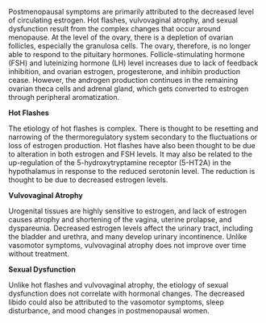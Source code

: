 Postmenopausal symptoms are primarily attributed to the decreased level of circulating estrogen. Hot flashes, vulvovaginal atrophy, and sexual dysfunction result from the complex changes that occur around menopause. At the level of the ovary, there is a depletion of ovarian follicles, especially the granulosa cells. The ovary, therefore, is no longer able to respond to the pituitary hormones. Follicle-stimulating hormone (FSH) and luteinizing hormone (LH) level increases due to lack of feedback inhibition, and ovarian estrogen, progesterone, and inhibin production cease. However, the androgen production continues in the remaining ovarian theca cells and adrenal gland, which gets converted to estrogen through peripheral aromatization.

**Hot Flashes**

The etiology of hot flashes is complex. There is thought to be resetting and narrowing of the thermoregulatory system secondary to the fluctuations or loss of estrogen production. Hot flashes have also been thought to be due to alteration in both estrogen and FSH levels. It may also be related to the up-regulation of the 5-hydroxytryptamine receptor (5-HT2A) in the hypothalamus in response to the reduced serotonin level. The reduction is thought to be due to decreased estrogen levels.

**Vulvovaginal Atrophy**

Urogenital tissues are highly sensitive to estrogen, and lack of estrogen causes atrophy and shortening of the vagina, uterine prolapse, and dyspareunia. Decreased estrogen levels affect the urinary tract, including the bladder and urethra, and many develop urinary incontinence. Unlike vasomotor symptoms, vulvovaginal atrophy does not improve over time without treatment.

**Sexual Dysfunction**

Unlike hot flashes and vulvovaginal atrophy, the etiology of sexual dysfunction does not correlate with hormonal changes. The decreased libido could also be attributed to the vasomotor symptoms, sleep disturbance, and mood changes in postmenopausal women.
